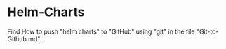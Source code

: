 # Helm-Charts
Find How to push "helm charts" to "GitHub" using "git" in the file "Git-to-Github.md".

